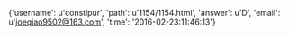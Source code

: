 {'username': u'constipur', 'path': u'1154/1154.html', 'answer': u'D', 'email': u'joeqiao9502@163.com', 'time': '2016-02-23:11:46:13'}